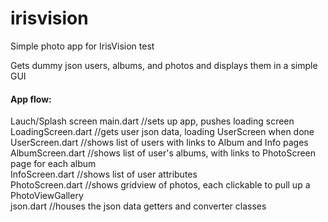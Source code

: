 # irisvision

Simple photo app for IrisVision test <br>

Gets dummy json users, albums, and photos and displays them in a simple GUI


#### App flow: <br>
Lauch/Splash screen
main.dart             <t>//sets up app, pushes loading screen <br>
LoadingScreen.dart    //gets user json data, loading UserScreen when done <br>
UserScreen.dart       //shows list of users with links to Album and Info pages <br>
AlbumScreen.dart      //shows list of user's albums, with links to PhotoScreen page for each album <br>
InfoScreen.dart       //shows list of user attributes <br>
PhotoScreen.dart      //shows gridview of photos, each clickable to pull up a PhotoViewGallery <br>
json.dart             //houses the json data getters and converter classes <br>

